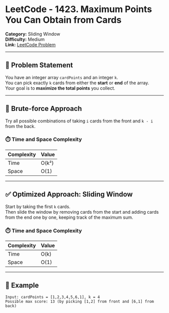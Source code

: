 # LeetCode - 1423. Maximum Points You Can Obtain from Cards

**Category:** Sliding Window  
**Difficulty:** Medium  
**Link:** [LeetCode Problem](https://leetcode.com/problems/maximum-points-you-can-obtain-from-cards/)

---

## 💬 Problem Statement

You have an integer array `cardPoints` and an integer `k`.  
You can pick exactly `k` cards from either the **start** or **end** of the array.  
Your goal is to **maximize the total points** you collect.

---

## 🚀 Brute-force Approach

Try all possible combinations of taking `i` cards from the front and `k - i` from the back.

### ⏱️ Time and Space Complexity

| Complexity | Value   |
|------------|---------|
| Time       | O(k²)   |
| Space      | O(1)    |

---

## ✅ Optimized Approach: Sliding Window

Start by taking the first `k` cards.  
Then slide the window by removing cards from the start and adding cards from the end one by one, keeping track of the maximum sum.

### ⏱️ Time and Space Complexity

| Complexity | Value   |
|------------|---------|
| Time       | O(k)    |
| Space      | O(1)    |

---

## 🧠 Example

```text
Input: cardPoints = [1,2,3,4,5,6,1], k = 4  
Possible max score: 13 (by picking [1,2] from front and [6,1] from back)
